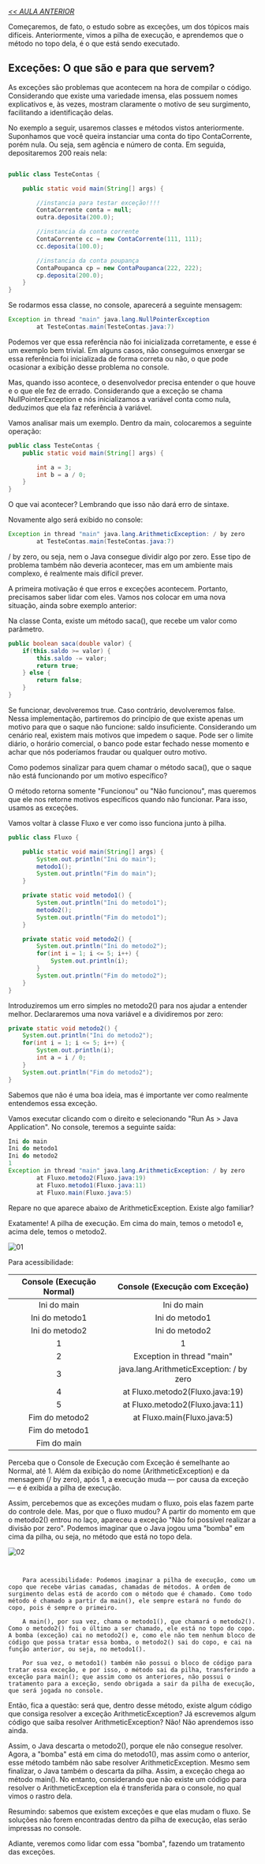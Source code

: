*[<< AULA ANTERIOR](https://github.com/pvreboucas/java-excecoes/blob/aula-1/aulas/3-depuracao.md)*


Começaremos, de fato, o estudo sobre as exceções, um dos tópicos mais difíceis. Anteriormente, vimos a pilha de execução, e aprendemos que o método no topo dela, é o que está sendo executado.

## Exceções: O que são e para que servem?

As exceções são problemas que acontecem na hora de compilar o código. Considerando que existe uma variedade imensa, elas possuem nomes explicativos e, às vezes, mostram claramente o motivo de seu surgimento, facilitando a identificação delas.

No exemplo a seguir, usaremos classes e métodos vistos anteriormente. Suponhamos que você queira instanciar uma conta do tipo ContaCorrente, porém nula. Ou seja, sem agência e número de conta. Em seguida, depositaremos 200 reais nela:

```java

public class TesteContas {

    public static void main(String[] args) {

        //instancia para testar exceção!!!!
        ContaCorrente conta = null;
        outra.deposita(200.0);

        //instancia da conta corrente
        ContaCorrente cc = new ContaCorrente(111, 111);
        cc.deposita(100.0);

        //instancia da conta poupança
        ContaPoupanca cp = new ContaPoupanca(222, 222);
        cp.deposita(200.0);
    }
}
```

Se rodarmos essa classe, no console, aparecerá a seguinte mensagem:

```java
Exception in thread "main" java.lang.NullPointerException
        at TesteContas.main(TesteContas.java:7)
```

Podemos ver que essa referência não foi inicializada corretamente, e esse é um exemplo bem trivial. Em alguns casos, não conseguimos enxergar se essa referência foi inicializada de forma correta ou não, o que pode ocasionar a exibição desse problema no console.

Mas, quando isso acontece, o desenvolvedor precisa entender o que houve e o que ele fez de errado. Considerando que a exceção se chama NullPointerException e nós inicializamos a variável conta como nula, deduzimos que ela faz referência à variável.

Vamos analisar mais um exemplo. Dentro da main, colocaremos a seguinte operação:

```java
public class TesteContas {
    public static void main(String[] args) {

        int a = 3;
        int b = a / 0;
    }
}
```

O que vai acontecer? Lembrando que isso não dará erro de sintaxe.

Novamente algo será exibido no console:

```java
Exception in thread "main" java.lang.ArithmeticException: / by zero
        at TesteContas.main(TesteContas.java:7)
```

/ by zero, ou seja, nem o Java consegue dividir algo por zero. Esse tipo de problema também não deveria acontecer, mas em um ambiente mais complexo, é realmente mais difícil prever.

A primeira motivação é que erros e exceções acontecem. Portanto, precisamos saber lidar com eles. Vamos nos colocar em uma nova situação, ainda sobre exemplo anterior:

Na classe Conta, existe um método saca(), que recebe um valor como parâmetro.

```java
public boolean saca(double valor) {
    if(this.saldo >= valor) {
        this.saldo -= valor;
        return true;
    } else {
        return false;
    }
}
```

Se funcionar, devolveremos true. Caso contrário, devolveremos false. Nessa implementação, partiremos do princípio de que existe apenas um motivo para que o saque não funcione: saldo insuficiente. Considerando um cenário real, existem mais motivos que impedem o saque. Pode ser o limite diário, o horário comercial, o banco pode estar fechado nesse momento e achar que nós poderíamos fraudar ou qualquer outro motivo.

Como podemos sinalizar para quem chamar o método saca(), que o saque não está funcionando por um motivo específico?

O método retorna somente "Funcionou" ou "Não funcionou", mas queremos que ele nos retorne motivos específicos quando não funcionar. Para isso, usamos as exceções.

Vamos voltar à classe Fluxo e ver como isso funciona junto à pilha.

```java
public class Fluxo {

    public static void main(String[] args) {
        System.out.println("Ini do main");
        metodo1();
        System.out.println("Fim do main");
    }

    private static void metodo1() {
        System.out.println("Ini do metodo1");
        metodo2();
        System.out.println("Fim do metodo1");
    }

    private static void metodo2() {
        System.out.println("Ini do metodo2");
        for(int i = 1; i <= 5; i++) {
            System.out.println(i);
        }
        System.out.println("Fim do metodo2");
    }
}
```

Introduziremos um erro simples no metodo2() para nos ajudar a entender melhor. Declararemos uma nova variável e a dividiremos por zero:

```java
private static void metodo2() {
    System.out.println("Ini do metodo2");
    for(int i = 1; i <= 5; i++) {
        System.out.println(i);
        int a = i / 0;
    }
    System.out.println("Fim do metodo2");
}
```

Sabemos que não é uma boa ideia, mas é importante ver como realmente entendemos essa exceção.

Vamos executar clicando com o direito e selecionando "Run As > Java Application". No console, teremos a seguinte saída:

```java
Ini do main
Ini do metodo1
Ini do metodo2
1
Exception in thread "main" java.lang.ArithmeticException: / by zero
        at Fluxo.metodo2(Fluxo.java:19)
        at Fluxo.metodo1(Fluxo.java:11)
        at Fluxo.main(Fluxo.java:5)
```

Repare no que aparece abaixo de ArithmeticException. Existe algo familiar?

Exatamente! A pilha de execução. Em cima do main, temos o metodo1 e, acima dele, temos o metodo2.

![01](https://github.com/pvreboucas/java-excecoes/blob/aula-2/aulas/imagens/02.01_001_console-comparacao-execucao.png)

Para acessibilidade:

| Console (Execução Normal) | Console (Execução com Exceção) |
| :----:        |    :----:   |
| Ini do main      | Ini do main       |
| Ini do metodo1   | Ini do metodo1        |
| Ini do metodo2     | Ini do metodo2      |
| 1   | 1        |
| 2      | 	Exception in thread "main"       |
| 3   | 	java.lang.ArithmeticException: / by zero       |
| 4      | at Fluxo.metodo2(Fluxo.java:19)      |
| 5   | at Fluxo.metodo2(Fluxo.java:11)        |
| Fim do metodo2      |  at Fluxo.main(Fluxo.java:5)     |
| Fim do metodo1   |         |
| Fim do main   |         |



Perceba que o Console de Execução com Exceção é semelhante ao Normal, até 1. Além da exibição do nome (ArithmeticException) e da mensagem (/ by zero), após 1, a execução muda — por causa da exceção — e é exibida a pilha de execução.

Assim, percebemos que as exceções mudam o fluxo, pois elas fazem parte do controle dele. Mas, por que o fluxo mudou? A partir do momento em que o metodo2() entrou no laço, apareceu a exceção "Não foi possível realizar a divisão por zero". Podemos imaginar que o Java jogou uma "bomba" em cima da pilha, ou seja, no método que está no topo dela.

![02](https://github.com/pvreboucas/java-excecoes/blob/aula-2/aulas/imagens/02.01_002_diagrama-bomba-excecao.png)

```


    Para acessibilidade: Podemos imaginar a pilha de execução, como um copo que recebe várias camadas, chamadas de métodos. A ordem de surgimento delas está de acordo com o método que é chamado. Como todo método é chamado a partir da main(), ele sempre estará no fundo do copo, pois é sempre o primeiro.

    A main(), por sua vez, chama o metodo1(), que chamará o metodo2(). Como o metodo2() foi o último a ser chamado, ele está no topo do copo. A bomba (exceção) cai no metodo2() e, como ele não tem nenhum bloco de código que possa tratar essa bomba, o metodo2() sai do copo, e cai na função anterior, ou seja, no metodo1().

    Por sua vez, o metodo1() também não possui o bloco de código para tratar essa exceção, e por isso, o método sai da pilha, transferindo a exceção para main(); que assim como os anteriores, não possui o tratamento para a exceção, sendo obrigada a sair da pilha de execução, que será jogada no console.

```

Então, fica a questão: será que, dentro desse método, existe algum código que consiga resolver a exceção ArithmeticException? Já escrevemos algum código que saiba resolver ArithmeticException? Não! Não aprendemos isso ainda.

Assim, o Java descarta o metodo2(), porque ele não consegue resolver. Agora, a "bomba" está em cima do metodo1(), mas assim como o anterior, esse método também não sabe resolver ArithmeticException. Mesmo sem finalizar, o Java também o descarta da pilha. Assim, a exceção chega ao método main(). No entanto, considerando que não existe um código para resolver o ArithmeticException ela é transferida para o console, no qual vimos o rastro dela.

Resumindo: sabemos que existem exceções e que elas mudam o fluxo. Se soluções não forem encontradas dentro da pilha de execução, elas serão impressas no console.

Adiante, veremos como lidar com essa "bomba", fazendo um tratamento das exceções.


